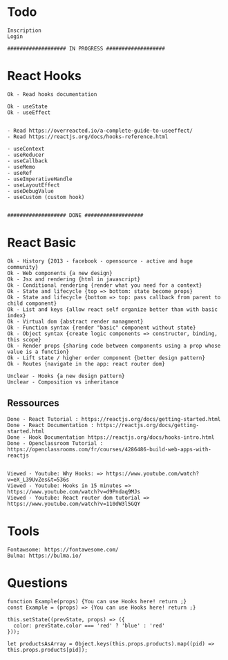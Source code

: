 # Todo
	Inscription
	Login

	################### IN PROGRESS ###################
		


# React Hooks

	Ok - Read hooks documentation

	Ok - useState
	Ok - useEffect

	
	- Read https://overreacted.io/a-complete-guide-to-useeffect/
	- Read https://reactjs.org/docs/hooks-reference.html
	
	- useContext
	- useReducer
	- useCallback
	- useMemo
	- useRef
	- useImperativeHandle
	- useLayoutEffect
	- useDebugValue
	- useCustom (custom hook)


	################### DONE ###################

# React Basic

	Ok - History {2013 - facebook - opensource - active and huge community}
	Ok - Web components {a new design}
	Ok - Jsx and rendering {html in javascript}
	Ok - Conditional rendering {render what you need for a context}
	Ok - State and lifecycle {top => bottom: state become props}
	Ok - State and lifecycle {bottom => top: pass callback from parent to child component}
	Ok - List and keys {allow react self organize better than with basic index}
	Ok - Virtual dom {abstract render managment}
	Ok - Function syntax {render "basic" component without state}
	Ok - Object syntax {create logic components => constructor, binding, this scope}
	Ok - Render props {sharing code between components using a prop whose value is a function}
	Ok - Lift state / higher order component {better design pattern}
	Ok - Routes {navigate in the app: react router dom}
	
	Unclear - Hooks {a new design pattern}
	Unclear - Composition vs inheritance



## Ressources

		
	Done - React Tutorial : https://reactjs.org/docs/getting-started.html
	Done - React Documentation : https://reactjs.org/docs/getting-started.html
	Done - Hook Documentation https://reactjs.org/docs/hooks-intro.html
	Done - Openclassroom Tutorial : https://openclassrooms.com/fr/courses/4286486-build-web-apps-with-reactjs


	Viewed - Youtube: Why Hooks: => https://www.youtube.com/watch?v=eX_L39UvZes&t=536s
	Viewed - Youtube: Hooks in 15 minutes => https://www.youtube.com/watch?v=d9Pndaq9MJs
	Viewed - Youtube: React router dom tutorial => https://www.youtube.com/watch?v=110dW3l5GQY

# Tools

	Fontawsome: https://fontawesome.com/
	Bulma: https://bulma.io/

# Questions

	function Example(props) {You can use Hooks here! return ;}
	const Example = (props) => {You can use Hooks here! return ;}

	this.setState((prevState, props) => ({
	  color: prevState.color === 'red' ? 'blue' : 'red'
	}));

	let productsAsArray = Object.keys(this.props.products).map((pid) => this.props.products[pid]);
